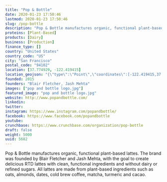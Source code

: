 ```yaml
---
title: "Pop & Bottle"
date: 2020-01-23 17:50:46
lastmod: 2020-01-23 17:50:46
slug: /pop-bottle
description: "Pop & Bottle manufactures organic, functional plant-based lattes. The brand was founded by Blair Fletcher and Jash Mehta, with the goal to create delicious RTD lattes with clean, functional ingredients and without dairy or refined sugars. All lattes are made from plant-based ingredients such as oats, almonds, dates, cold brew coffee, matcha, turmeric and cacao."
proteins: [Plant-Based]
products: [Dairy]
business: [Production]
finance_type: []
country: "United States"
country_code: "US"
city: "San Francisco"
postal_code: "94102"
location: [37.774929, -122.419415]
location_geojson: "{\"type\":\"Point\",\"coordinates\":[-122.419415,37.774929]}"
founded: 2015
founders: "Blair Fletcher, Jash Mehta"
images: ["pop and bottle logo.jpg"]
featured_image: "pop and bottle logo.jpg"
website: http://www.popandbottle.com/
linkedin: 
twitter: 
instagram: https://www.instagram.com/popandbottle/
facebook: https://www.facebook.com/popandbottle
youtube: 
crunchbase: https://www.crunchbase.com/organization/pop-bottle
draft: false
weight: 5000
uuid: 5682
---
```

Pop & Bottle manufactures organic, functional plant-based lattes. The brand was founded by Blair Fletcher and Jash Mehta, with the goal to create delicious RTD lattes with clean, functional ingredients and without dairy or refined sugars. All lattes are made from plant-based ingredients such as oats, almonds, dates, cold brew coffee, matcha, turmeric and cacao.
